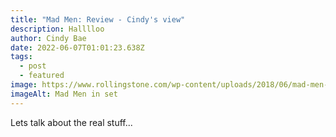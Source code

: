 ```yaml
---
title: "Mad Men: Review - Cindy's view"
description: Halllloo
author: Cindy Bae
date: 2022-06-07T01:01:23.638Z
tags:
  - post
  - featured
image: https://www.rollingstone.com/wp-content/uploads/2018/06/mad-men-10-years-appreciation-2017-sheffield-31112fc2-4ac2-47c8-b8a1-0a2c0a616b0e.jpg
imageAlt: Mad Men in set
---
```

Lets talk about the real stuff...